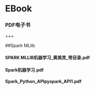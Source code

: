 # EBook
### PDF电子书

+++

##Spark MLlib 

#### SPARK MLLIB机器学习_黄美灵_带目录.pdf
#### Spark机器学习.pdf
####  Spark_Python_APIpyspark_API1.pdf
